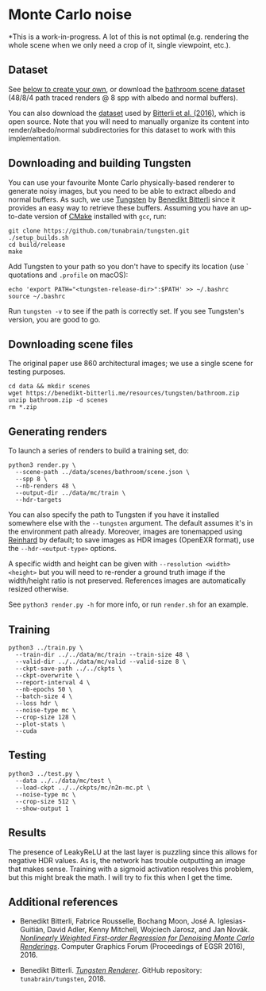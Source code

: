 # Monte Carlo noise

*This is a work-in-progress. A lot of this is not optimal (e.g. rendering the whole scene when we only need a crop of it, single viewpoint, etc.).

## Dataset 

See [below to create your own](#generating-renders), or download the [bathroom scene dataset](https://mcgill-my.sharepoint.com/:u:/g/personal/joey_litalien_mail_mcgill_ca/ESrJBzcYK0VDiapi_-NiFXQBk1GkMUqJw5zeJVzQ0VxJjg?e=ZhEmCv) (48/8/4 path traced renders @ 8 spp with albedo and normal buffers).

You can also download the [dataset](https://benedikt-bitterli.me/nfor/denoising-data.zip) used by [Bitterli et al. (2016)](https://benedikt-bitterli.me/nfor/), which is open source. Note that you will need to manually organize its content into render/albedo/normal subdirectories for this dataset to work with this implementation.

## Downloading and building Tungsten

You can use your favourite Monte Carlo physically-based renderer to generate noisy images, but you need to be able to extract albedo and normal buffers. As such, we use [Tungsten](https://github.com/tunabrain/tungsten) by [Benedikt Bitterli](https://benedikt-bitterli.me) since it provides an easy way to retrieve these buffers. Assuming you have an up-to-date version of [CMake](https://cmake.org/download/) installed with `gcc`, run:

```
git clone https://github.com/tunabrain/tungsten.git
./setup_builds.sh
cd build/release
make
```

Add Tungsten to your path so you don't have to specify its location (use &#96; quotations and `.profile` on macOS):
```
echo 'export PATH="<tungsten-release-dir>":$PATH' >> ~/.bashrc
source ~/.bashrc
```

Run `tungsten -v` to see if the path is correctly set. If you see Tungsten's version, you are good to go.

## Downloading scene files

The original paper use 860 architectural images; we use a single scene for testing purposes.

```
cd data && mkdir scenes
wget https://benedikt-bitterli.me/resources/tungsten/bathroom.zip
unzip bathroom.zip -d scenes
rm *.zip
```

## Generating renders
To launch a series of renders to build a training set, do:

```
python3 render.py \
  --scene-path ../data/scenes/bathroom/scene.json \
  --spp 8 \
  --nb-renders 48 \
  --output-dir ../data/mc/train \
  --hdr-targets
```

You can also specify the path to Tungsten if you have it installed somewhere else with the `--tungsten` argument. The default assumes it's in the environment path already. Moreover, images are tonemapped using [Reinhard](https://www.cs.utah.edu/~reinhard/cdrom/) by default; to save images as HDR images (OpenEXR format), use the `--hdr-<output-type>` options.

A specific width and height can be given with `--resolution <width> <height>` but you will need to re-render a ground truth image if the width/height ratio is not preserved. References images are automatically resized otherwise.

See `python3 render.py -h` for more info, or run `render.sh` for an example.

## Training
```
python3 ../train.py \
  --train-dir ../../data/mc/train --train-size 48 \
  --valid-dir ../../data/mc/valid --valid-size 8 \
  --ckpt-save-path ../../ckpts \
  --ckpt-overwrite \
  --report-interval 4 \
  --nb-epochs 50 \
  --batch-size 4 \
  --loss hdr \
  --noise-type mc \
  --crop-size 128 \
  --plot-stats \
  --cuda
```

## Testing
```
python3 ../test.py \
  --data ../../data/mc/test \
  --load-ckpt ../../ckpts/mc/n2n-mc.pt \
  --noise-type mc \
  --crop-size 512 \
  --show-output 1
```

## Results
The presence of LeakyReLU at the last layer is puzzling since this allows for negative HDR values. As is, the network has trouble outputting an image that makes sense. Training with a sigmoid activation resolves this problem, but this might break the math. I will try to fix this when I get the time.


## Additional references

* Benedikt Bitterli, Fabrice Rousselle, Bochang Moon, José A. Iglesias-Guitián, David Adler, Kenny Mitchell, Wojciech Jarosz, and Jan Novák. [*Nonlinearly Weighted First-order Regression
for Denoising Monte Carlo Renderings*](https://benedikt-bitterli.me/nfor/). Computer Graphics Forum (Proceedings of EGSR 2016), 2016.

* Benedikt Bitterli. [*Tungsten Renderer*](https://github.com/tunabrain/tungsten). GitHub repository: `tunabrain/tungsten`, 2018.
